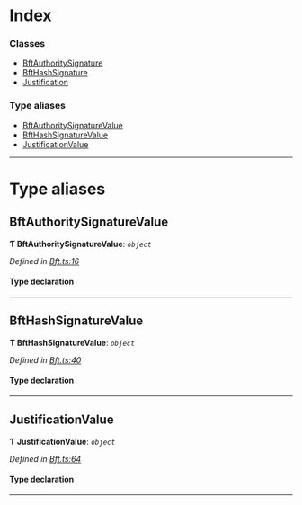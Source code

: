 

# Index

### Classes

* [BftAuthoritySignature](../classes/_bft_.bftauthoritysignature.md)
* [BftHashSignature](../classes/_bft_.bfthashsignature.md)
* [Justification](../classes/_bft_.justification.md)

### Type aliases

* [BftAuthoritySignatureValue](_bft_.md#bftauthoritysignaturevalue)
* [BftHashSignatureValue](_bft_.md#bfthashsignaturevalue)
* [JustificationValue](_bft_.md#justificationvalue)

---

# Type aliases

<a id="bftauthoritysignaturevalue"></a>

##  BftAuthoritySignatureValue

**Ƭ BftAuthoritySignatureValue**: *`object`*

*Defined in [Bft.ts:16](https://github.com/polkadot-js/api/blob/9458189/packages/types/src/Bft.ts#L16)*

#### Type declaration

___
<a id="bfthashsignaturevalue"></a>

##  BftHashSignatureValue

**Ƭ BftHashSignatureValue**: *`object`*

*Defined in [Bft.ts:40](https://github.com/polkadot-js/api/blob/9458189/packages/types/src/Bft.ts#L40)*

#### Type declaration

___
<a id="justificationvalue"></a>

##  JustificationValue

**Ƭ JustificationValue**: *`object`*

*Defined in [Bft.ts:64](https://github.com/polkadot-js/api/blob/9458189/packages/types/src/Bft.ts#L64)*

#### Type declaration

___

